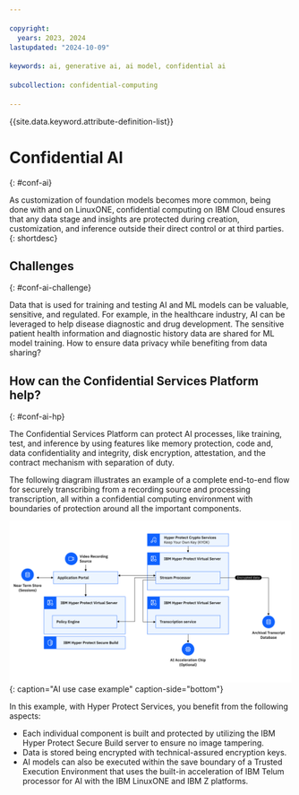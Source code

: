 ```yaml
---

copyright:
  years: 2023, 2024
lastupdated: "2024-10-09"

keywords: ai, generative ai, ai model, confidential ai

subcollection: confidential-computing

---
```


{{site.data.keyword.attribute-definition-list}}

# Confidential AI
{: #conf-ai}

As customization of foundation models becomes more common, being done with and on LinuxONE, confidential computing on IBM Cloud ensures that any data stage and insights are protected during creation, customization, and inference outside their direct control or at third parties.
{: shortdesc}

## Challenges
{: #conf-ai-challenge}

Data that is used for training and testing AI and ML models can be valuable, sensitive, and regulated. For example, in the healthcare industry, AI can be leveraged to help disease diagnostic and drug development. The sensitive patient health information and diagnostic history data are shared for ML model training. How to ensure data privacy while benefiting from data sharing?

## How can the Confidential Services Platform help?
{: #conf-ai-hp}

The Confidential Services Platform can protect AI processes, like training, test, and inference by using features like memory protection, code and, data confidentiality and integrity, disk encryption, attestation, and the contract mechanism with separation of duty.

The following diagram illustrates an example of a complete end-to-end flow for securely transcribing from a recording source and processing transcription, all within a confidential computing environment with boundaries of protection around all the important components.

![AI use case example](../images/updated-ai-use-case.svg "AI use case example"){: caption="AI use case example" caption-side="bottom"}

In this example, with Hyper Protect Services, you benefit from the following aspects:

- Each individual component is built and protected by utilizing the IBM Hyper Protect Secure Build server to ensure no image tampering.
- Data is stored being encrypted with technical-assured encryption keys.
- AI models can also be executed within the save boundary of a Trusted Execution Environment that uses the built-in acceleration of IBM Telum processor for AI with the IBM LinuxONE and IBM Z platforms.
